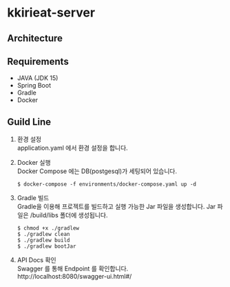 # kkirieat-server

## Architecture

## Requirements

- JAVA (JDK 15)
- Spring Boot
- Gradle
- Docker

## Guild Line

1. 환경 설정 <br>
   application.yaml 에서 환경 설정을 합니다.
2. Docker 실행 <br>
   Docker Compose 에는 DB(postgesql)가 세팅되어 있습니다.
    ``` 
    $ docker-compose -f environments/docker-compose.yaml up -d
    ```
3. Gradle 빌드 <br>
   Gradle을 이용해 프로젝트를 빌드하고 실행 가능한 Jar 파일을 생성합니다. Jar 파일은 /build/libs 폴더에 생성됩니다.

    ``` 
    $ chmod +x ./gradlew
    $ ./gradlew clean
    $ ./gradlew build
    $ ./gradlew bootJar
    ```
4. API Docs 확인 <br>
   Swagger 를 통해 Endpoint 를 확인합니다.<br>
   http://localhost:8080/swagger-ui.html#/
   
   
